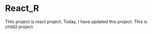 # React_R
THis project is react project.
Today, I have updated this project.
This is child2 project.
